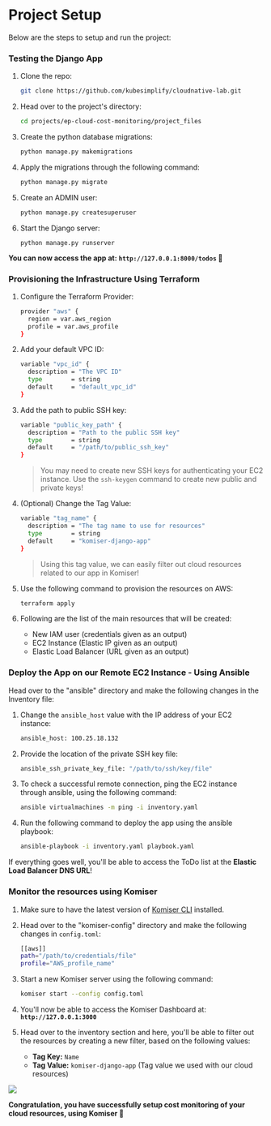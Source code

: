 # Project Setup

Below are the steps to setup and run the project:

### Testing the Django App 



1. Clone the repo:
    ```bash
    git clone https://github.com/kubesimplify/cloudnative-lab.git
    ```
2. Head over to the project's directory:
    ```bash
    cd projects/ep-cloud-cost-monitoring/project_files
    ```
3. Create the python database migrations:
    ```bash
    python manage.py makemigrations
    ```
4. Apply the migrations through the following command:
    ```bash
    python manage.py migrate
    ```
5. Create an ADMIN user:
    ```bash
    python manage.py createsuperuser
    ```
6. Start the Django server:
    ```bashz
    python manage.py runserver
    ```

**You can now access the app at: **`http://127.0.0.1:8000/todos`** 🎉**

### Provisioning the Infrastructure Using Terraform

1. Configure the Terraform Provider:

    ```bash
    provider "aws" {
      region = var.aws_region
      profile = var.aws_profile
    }
    ```
2. Add your default VPC ID:

    ```bash
    variable "vpc_id" {
      description = "The VPC ID"
      type        = string
      default     = "default_vpc_id"
    }
    ```
3. Add the path to public SSH key:
    ```bash
    variable "public_key_path" {
      description = "Path to the public SSH key"
      type        = string
      default     = "/path/to/public_ssh_key"
    }
    ```
    > You may need to create new SSH keys for authenticating your EC2 instance. Use the `ssh-keygen` command to create new public and private keys!

4. (Optional) Change the Tag Value:
    ```bash
    variable "tag_name" {
      description = "The tag name to use for resources"
      type        = string
      default     = "komiser-django-app"
    }
    ```
    > Using this tag value, we can easily filter out cloud resources related to our app in Komiser!

5. Use the following command to provision the resources on AWS:
    ```bash
    terraform apply
    ```
6. Following are the list of the main resources that will be created:
    - New IAM user (credentials given as an output)
    - EC2 Instance (Elastic IP given as an output)
    - Elastic Load Balancer (URL given as an output)

### Deploy the App on our Remote EC2 Instance - Using Ansible

Head over to the "ansible" directory and make the following changes in the Inventory file:

1. Change the `ansible_host` value with the IP address of your EC2 instance:

    ```bash
    ansible_host: 100.25.18.132
    ```
2. Provide the location of the private SSH key file:
    ```bash
    ansible_ssh_private_key_file: "/path/to/ssh/key/file"
    ```
3. To check a successful remote connection, ping the EC2 instance through ansible, using the following command:
    ```bash
    ansible virtualmachines -m ping -i inventory.yaml
    ```
4. Run the following command to deploy the app using the ansible playbook:
    ```bash
    ansible-playbook -i inventory.yaml playbook.yaml
    ```

If everything goes well, you'll be able to access the ToDo list at the **Elastic Load Balancer DNS URL**!

### Monitor the resources using Komiser

1. Make sure to have the latest version of [Komiser CLI](https://docs.komiser.io/getting-started/installation) installed.
2. Head over to the "komiser-config" directory and make the following changes in `config.toml`:

    ```bash
    [[aws]]
    path="/path/to/credentials/file"
    profile="AWS_profile_name"
    ```
3. Start a new Komiser server using the following command:
    ```bash
    komiser start --config config.toml
    ```
4. You'll now be able to access the Komiser Dashboard at: **`http://127.0.0.1:3000`**
5. Head over to the inventory section and here, you'll be able to filter out the resources by creating a new filter, based on the following values:
    - **Tag Key:** `Name`
    - **Tag Value:** `komiser-django-app` (Tag value we used with our cloud resources)

![](https://hackmd.io/_uploads/BkS9r_3za.png)

**Congratulation, you have successfully setup cost monitoring of your cloud resources, using Komiser 🎉**